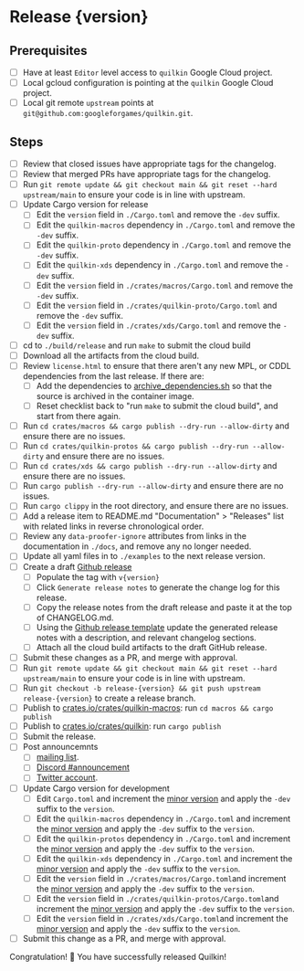 # Release {version}

## Prerequisites

- [ ] Have at least `Editor` level access to `quilkin` Google Cloud project.
- [ ] Local gcloud configuration is pointing at the `quilkin` Google Cloud project. 
- [ ] Local git remote `upstream` points at `git@github.com:googleforgames/quilkin.git`.

## Steps

- [ ] Review that closed issues have appropriate tags for the changelog.
- [ ] Review that merged PRs have appropriate tags for the changelog.
- [ ] Run `git remote update && git checkout main && git reset --hard upstream/main` to ensure your code is in line
  with upstream.
- [ ] Update Cargo version for release
    - [ ] Edit the `version` field in `./Cargo.toml` and remove the `-dev` suffix.
    - [ ] Edit the `quilkin-macros` dependency in `./Cargo.toml` and remove the `-dev` suffix.
    - [ ] Edit the `quilkin-proto` dependency in `./Cargo.toml` and remove the `-dev` suffix.
    - [ ] Edit the `quilkin-xds` dependency in `./Cargo.toml` and remove the `-dev` suffix.
    - [ ] Edit the `version` field in `./crates/macros/Cargo.toml` and remove the `-dev` suffix.
    - [ ] Edit the `version` field in `./crates/quilkin-proto/Cargo.toml` and remove the `-dev` suffix.
    - [ ] Edit the `version` field in `./crates/xds/Cargo.toml` and remove the `-dev` suffix.
- [ ] cd to `./build/release` and run `make` to submit the cloud build
- [ ] Download all the artifacts from the cloud build.
- [ ] Review `license.html` to ensure that there aren't any new MPL, or CDDL dependencies from the last 
  release. If there are:
    - [ ] Add the dependencies to [archive_dependencies.sh](https://github.com/googleforgames/quilkin/blob/main/build/release/archive_dependencies.sh)
          so that the source is archived in the container image.
    - [ ] Reset checklist back to "run `make` to submit the cloud build", and start from there again.
- [ ] Run `cd crates/macros && cargo publish --dry-run --allow-dirty` and ensure there are no issues.
- [ ] Run `cd crates/quilkin-protos && cargo publish --dry-run --allow-dirty` and ensure there are no issues.
- [ ] Run `cd crates/xds && cargo publish --dry-run --allow-dirty` and ensure there are no issues.
- [ ] Run `cargo publish --dry-run --allow-dirty` and ensure there are no issues.
- [ ] Run `cargo clippy` in the root directory, and ensure there are no issues.
- [ ] Add a release item to README.md "Documentation" > "Releases" list with related links in reverse chronological 
  order.
- [ ] Review any `data-proofer-ignore` attributes from links in the documentation in `./docs`, and remove any no 
  longer needed.
- [ ] Update all yaml files in to `./examples` to the next release version.
- [ ] Create a draft [Github release](https://github.com/googleforgames/quilkin/releases/new)
    - [ ] Populate the tag with `v{version}`
    - [ ] Click `Generate release notes` to generate the change log for this release.
    - [ ] Copy the release notes from the draft release and paste it at the top of CHANGELOG.md. 
    - [ ] Using the
      [Github release template](https://github.com/googleforgames/quilkin/blob/main/build/templates/github-release.md)
      update the generated release notes with a description, and relevant changelog sections.
    - [ ] Attach all the cloud build artifacts to the draft GitHub release.
- [ ] Submit these changes as a PR, and merge with approval.
- [ ] Run `git remote update && git checkout main && git reset --hard upstream/main` to ensure your code is in line
      with upstream.
- [ ] Run `git checkout -b release-{version} && git push upstream release-{version}` to create a release branch.
- [ ] Publish to [crates.io/crates/quilkin-macros](https://crates.io/crates/quilkin-macros): run `cd macros && cargo publish`
- [ ] Publish to [crates.io/crates/quilkin](https://crates.io/crates/quilkin): run `cargo publish`
- [ ] Submit the release.
- [ ] Post announcemnts
  - [ ] [mailing list](https://groups.google.com/g/quilkin-discuss).
  - [ ] [Discord #announcement](https://discord.com/channels/773975408265134100/879794098721140786) 
  - [ ] [Twitter account](https://twitter.com/quilkindev).
- [ ] Update Cargo version for development
    - [ ] Edit `Cargo.toml` and increment the [minor version](https://semver.org/) and apply the `-dev` suffix to the
       `version`.
    - [ ] Edit the `quilkin-macros` dependency in `./Cargo.toml` and increment the [minor version](https://semver.org/) 
       and apply the `-dev` suffix to the `version`.
    - [ ] Edit the `quilkin-protos` dependency in `./Cargo.toml` and increment the [minor version](https://semver.org/) 
       and apply the `-dev` suffix to the `version`.
    - [ ] Edit the `quilkin-xds` dependency in `./Cargo.toml` and increment the [minor version](https://semver.org/)
      and apply the `-dev` suffix to the `version`.
    - [ ] Edit the `version` field in `./crates/macros/Cargo.toml`and increment the [minor version](https://semver.org/)
       and apply the `-dev` suffix to the `version`.
    - [ ] Edit the `version` field in `./crates/quilkin-protos/Cargo.toml`and increment the [minor version](https://semver.org/)
      and apply the `-dev` suffix to the `version`.
  - [ ] Edit the `version` field in `./crates/xds/Cargo.toml`and increment the [minor version](https://semver.org/)
    and apply the `-dev` suffix to the `version`.
- [ ] Submit this change as a PR, and merge with approval.

Congratulation! 🎉 You have successfully released Quilkin!
